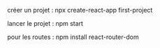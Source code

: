 créer un projet :
npx create-react-app first-project

lancer le projet :
npm start


pour les routes :
npm install react-router-dom